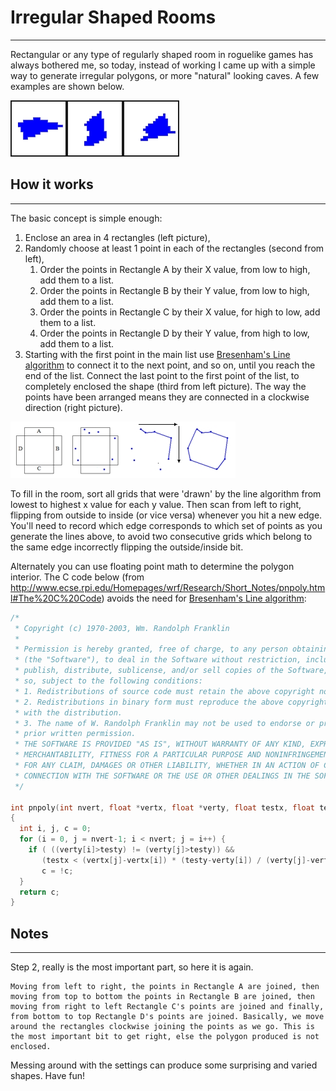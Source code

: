 # Irregular Shaped Rooms

---

Rectangular or any type of regularly shaped room in roguelike games has always bothered me, so today, instead of working I came up with a simple way to generate irregular polygons, or more "natural" looking caves. A few examples are shown below.

![rooms2](./assets/images/articles/irregular_shaped_rooms/rooms2.jpg)

## How it works

---

The basic concept is simple enough:

1. Enclose an area in 4 rectangles (left picture),
2. Randomly choose at least 1 point in each of the rectangles (second from left),
   1. Order the points in Rectangle A by their X value, from low to high, add them to a list.
   2. Order the points in Rectangle B by their Y value, from low to high, add them to a list.
   3. Order the points in Rectangle C by their X value, for high to low, add them to a list.
   4. Order the points in Rectangle D by their Y value, from high to low, add them to a list.
3. Starting with the first point in the main list use [Bresenham's Line algorithm](breshenhams_line_algorithm.md) to connect it to the next point, and so on, until you reach the end of the list. Connect the last point to the first point of the list, to completely enclosed the shape (third from left picture). The way the points have been arranged means they are connected in a clockwise direction (right picture).

![rooms1](./assets/images/articles/irregular_shaped_rooms/rooms1.jpg)

To fill in the room, sort all grids that were 'drawn' by the line algorithm from lowest to highest x value for each y value. Then scan from left to right, flipping from outside to inside (or vice versa) whenever you hit a new edge. You'll need to record which edge corresponds to which set of points as you generate the lines above, to avoid two consecutive grids which belong to the same edge incorrectly flipping the outside/inside bit.

Alternately you can use floating point math to determine the polygon interior. The C code below (from <http://www.ecse.rpi.edu/Homepages/wrf/Research/Short_Notes/pnpoly.html#The%20C%20Code>) avoids the need for [Bresenham's Line algorithm](breshenhams_line_algorithm.md):

```c
/*
 * Copyright (c) 1970-2003, Wm. Randolph Franklin
 *
 * Permission is hereby granted, free of charge, to any person obtaining a copy of this software and associated documentation files
 * (the "Software"), to deal in the Software without restriction, including without limitation the rights to use, copy, modify, merge,
 * publish, distribute, sublicense, and/or sell copies of the Software, and to permit persons to whom the Software is furnished to do
 * so, subject to the following conditions:
 * 1. Redistributions of source code must retain the above copyright notice, this list of conditions and the following disclaimers.
 * 2. Redistributions in binary form must reproduce the above copyright notice in the documentation and/or other materials provided
 * with the distribution.
 * 3. The name of W. Randolph Franklin may not be used to endorse or promote products derived from this Software without specific
 * prior written permission.
 * THE SOFTWARE IS PROVIDED "AS IS", WITHOUT WARRANTY OF ANY KIND, EXPRESS OR IMPLIED, INCLUDING BUT NOT LIMITED TO THE WARRANTIES OF
 * MERCHANTABILITY, FITNESS FOR A PARTICULAR PURPOSE AND NONINFRINGEMENT. IN NO EVENT SHALL THE AUTHORS OR COPYRIGHT HOLDERS BE LIABLE
 * FOR ANY CLAIM, DAMAGES OR OTHER LIABILITY, WHETHER IN AN ACTION OF CONTRACT, TORT OR OTHERWISE, ARISING FROM, OUT OF OR IN
 * CONNECTION WITH THE SOFTWARE OR THE USE OR OTHER DEALINGS IN THE SOFTWARE.
 */

int pnpoly(int nvert, float *vertx, float *verty, float testx, float testy)
{
  int i, j, c = 0;
  for (i = 0, j = nvert-1; i < nvert; j = i++) {
    if ( ((verty[i]>testy) != (verty[j]>testy)) &&
       (testx < (vertx[j]-vertx[i]) * (testy-verty[i]) / (verty[j]-verty[i]) + vertx[i]) )
       c = !c;
  }
  return c;
}
```

## Notes

---

Step 2, really is the most important part, so here it is again.

```text
Moving from left to right, the points in Rectangle A are joined, then moving from top to bottom the points in Rectangle B are joined, then moving from right to left Rectangle C's points are joined and finally, from bottom to top Rectangle D's points are joined. Basically, we move around the rectangles clockwise joining the points as we go. This is the most important bit to get right, else the polygon produced is not enclosed.
```

Messing around with the settings can produce some surprising and varied shapes. Have fun!
